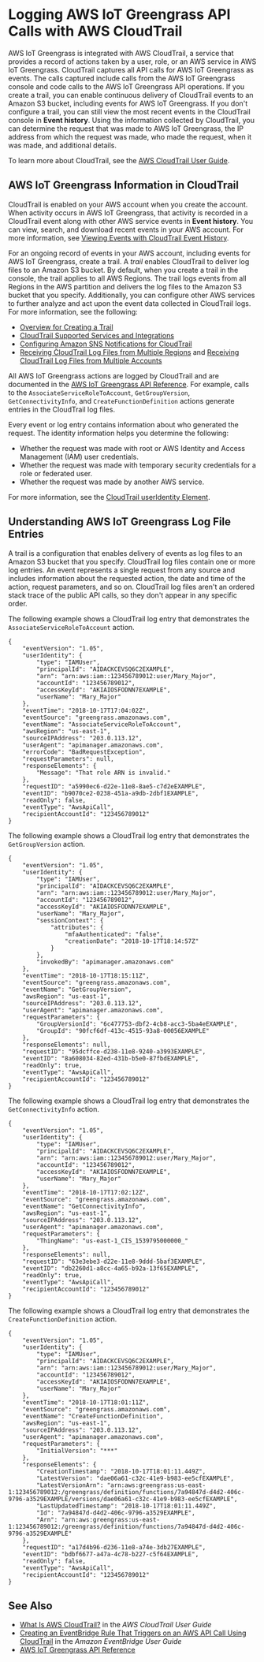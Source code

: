 # Logging AWS IoT Greengrass API Calls with AWS CloudTrail<a name="logging-using-cloudtrail"></a>

AWS IoT Greengrass is integrated with AWS CloudTrail, a service that provides a record of actions taken by a user, role, or an AWS service in AWS IoT Greengrass\. CloudTrail captures all API calls for AWS IoT Greengrass as events\. The calls captured include calls from the AWS IoT Greengrass console and code calls to the AWS IoT Greengrass API operations\. If you create a trail, you can enable continuous delivery of CloudTrail events to an Amazon S3 bucket, including events for AWS IoT Greengrass\. If you don't configure a trail, you can still view the most recent events in the CloudTrail console in **Event history**\. Using the information collected by CloudTrail, you can determine the request that was made to AWS IoT Greengrass, the IP address from which the request was made, who made the request, when it was made, and additional details\. 

To learn more about CloudTrail, see the [AWS CloudTrail User Guide](https://docs.aws.amazon.com/awscloudtrail/latest/userguide/)\.

## AWS IoT Greengrass Information in CloudTrail<a name="greengrass-info-in-cloudtrail"></a>

CloudTrail is enabled on your AWS account when you create the account\. When activity occurs in AWS IoT Greengrass, that activity is recorded in a CloudTrail event along with other AWS service events in **Event history**\. You can view, search, and download recent events in your AWS account\. For more information, see [Viewing Events with CloudTrail Event History](https://docs.aws.amazon.com/awscloudtrail/latest/userguide/view-cloudtrail-events.html)\. 

For an ongoing record of events in your AWS account, including events for AWS IoT Greengrass, create a trail\. A *trail* enables CloudTrail to deliver log files to an Amazon S3 bucket\. By default, when you create a trail in the console, the trail applies to all AWS Regions\. The trail logs events from all Regions in the AWS partition and delivers the log files to the Amazon S3 bucket that you specify\. Additionally, you can configure other AWS services to further analyze and act upon the event data collected in CloudTrail logs\. For more information, see the following: 
+ [Overview for Creating a Trail](https://docs.aws.amazon.com/awscloudtrail/latest/userguide/cloudtrail-create-and-update-a-trail.html)
+ [CloudTrail Supported Services and Integrations](https://docs.aws.amazon.com/awscloudtrail/latest/userguide/cloudtrail-aws-service-specific-topics.html#cloudtrail-aws-service-specific-topics-integrations)
+ [Configuring Amazon SNS Notifications for CloudTrail](https://docs.aws.amazon.com/awscloudtrail/latest/userguide/getting_notifications_top_level.html)
+ [Receiving CloudTrail Log Files from Multiple Regions](https://docs.aws.amazon.com/awscloudtrail/latest/userguide/receive-cloudtrail-log-files-from-multiple-regions.html) and [Receiving CloudTrail Log Files from Multiple Accounts](https://docs.aws.amazon.com/awscloudtrail/latest/userguide/cloudtrail-receive-logs-from-multiple-accounts.html)

All AWS IoT Greengrass actions are logged by CloudTrail and are documented in the [AWS IoT Greengrass API Reference](https://docs.aws.amazon.com/greengrass/latest/apireference/api-actions.html)\. For example, calls to the `AssociateServiceRoleToAccount`, `GetGroupVersion`, `GetConnectivityInfo`, and `CreateFunctionDefinition` actions generate entries in the CloudTrail log files\.

Every event or log entry contains information about who generated the request\. The identity information helps you determine the following: 
+ Whether the request was made with root or AWS Identity and Access Management \(IAM\) user credentials\.
+ Whether the request was made with temporary security credentials for a role or federated user\.
+ Whether the request was made by another AWS service\.

For more information, see the [CloudTrail userIdentity Element](https://docs.aws.amazon.com/awscloudtrail/latest/userguide/cloudtrail-event-reference-user-identity.html)\.

## Understanding AWS IoT Greengrass Log File Entries<a name="understanding-greengrass-entries"></a>

A trail is a configuration that enables delivery of events as log files to an Amazon S3 bucket that you specify\. CloudTrail log files contain one or more log entries\. An event represents a single request from any source and includes information about the requested action, the date and time of the action, request parameters, and so on\. CloudTrail log files aren't an ordered stack trace of the public API calls, so they don't appear in any specific order\. 

The following example shows a CloudTrail log entry that demonstrates the `AssociateServiceRoleToAccount` action\.

```
{
    "eventVersion": "1.05",
    "userIdentity": {
        "type": "IAMUser",
        "principalId": "AIDACKCEVSQ6C2EXAMPLE",
        "arn": "arn:aws:iam::123456789012:user/Mary_Major",
        "accountId": "123456789012",
        "accessKeyId": "AKIAIOSFODNN7EXAMPLE",
        "userName": "Mary_Major"
    },
    "eventTime": "2018-10-17T17:04:02Z",
    "eventSource": "greengrass.amazonaws.com",
    "eventName": "AssociateServiceRoleToAccount",
    "awsRegion": "us-east-1",
    "sourceIPAddress": "203.0.113.12",
    "userAgent": "apimanager.amazonaws.com",
    "errorCode": "BadRequestException",
    "requestParameters": null,
    "responseElements": {
        "Message": "That role ARN is invalid."
    },
    "requestID": "a5990ec6-d22e-11e8-8ae5-c7d2eEXAMPLE",
    "eventID": "b9070ce2-0238-451a-a9db-2dbf1EXAMPLE",
    "readOnly": false,
    "eventType": "AwsApiCall",
    "recipientAccountId": "123456789012"
}
```

The following example shows a CloudTrail log entry that demonstrates the `GetGroupVersion` action\.

```
{
    "eventVersion": "1.05",
    "userIdentity": {
        "type": "IAMUser",
        "principalId": "AIDACKCEVSQ6C2EXAMPLE",
        "arn": "arn:aws:iam::123456789012:user/Mary_Major",
        "accountId": "123456789012",
        "accessKeyId": "AKIAIOSFODNN7EXAMPLE",
        "userName": "Mary_Major",
        "sessionContext": {
            "attributes": {
                "mfaAuthenticated": "false",
                "creationDate": "2018-10-17T18:14:57Z"
            }
        },
        "invokedBy": "apimanager.amazonaws.com"
    },
    "eventTime": "2018-10-17T18:15:11Z",
    "eventSource": "greengrass.amazonaws.com",
    "eventName": "GetGroupVersion",
    "awsRegion": "us-east-1",
    "sourceIPAddress": "203.0.113.12",
    "userAgent": "apimanager.amazonaws.com",
    "requestParameters": {
        "GroupVersionId": "6c477753-dbf2-4cb8-acc3-5ba4eEXAMPLE",
        "GroupId": "90fcf6df-413c-4515-93a8-00056EXAMPLE"
    },
    "responseElements": null,
    "requestID": "95dcffce-d238-11e8-9240-a3993EXAMPLE",
    "eventID": "8a608034-82ed-431b-b5e0-87fbdEXAMPLE",
    "readOnly": true,
    "eventType": "AwsApiCall",
    "recipientAccountId": "123456789012"
}
```

The following example shows a CloudTrail log entry that demonstrates the `GetConnectivityInfo` action\.

```
{
    "eventVersion": "1.05",
    "userIdentity": {
        "type": "IAMUser",
        "principalId": "AIDACKCEVSQ6C2EXAMPLE",
        "arn": "arn:aws:iam::123456789012:user/Mary_Major",
        "accountId": "123456789012",
        "accessKeyId": "AKIAIOSFODNN7EXAMPLE",
        "userName": "Mary_Major"
    },
    "eventTime": "2018-10-17T17:02:12Z",
    "eventSource": "greengrass.amazonaws.com",
    "eventName": "GetConnectivityInfo",
    "awsRegion": "us-east-1",
    "sourceIPAddress": "203.0.113.12",
    "userAgent": "apimanager.amazonaws.com",
    "requestParameters": {
        "ThingName": "us-east-1_CIS_1539795000000_"
    },
    "responseElements": null,
    "requestID": "63e3ebe3-d22e-11e8-9ddd-5baf3EXAMPLE",
    "eventID": "db2260d1-a8cc-4a65-b92a-13f65EXAMPLE",
    "readOnly": true,
    "eventType": "AwsApiCall",
    "recipientAccountId": "123456789012"
}
```

The following example shows a CloudTrail log entry that demonstrates the `CreateFunctionDefinition` action\.

```
{
    "eventVersion": "1.05",
    "userIdentity": {
        "type": "IAMUser",
        "principalId": "AIDACKCEVSQ6C2EXAMPLE",
        "arn": "arn:aws:iam::123456789012:user/Mary_Major",
        "accountId": "123456789012",
        "accessKeyId": "AKIAIOSFODNN7EXAMPLE",
        "userName": "Mary_Major"
    },
    "eventTime": "2018-10-17T18:01:11Z",
    "eventSource": "greengrass.amazonaws.com",
    "eventName": "CreateFunctionDefinition",
    "awsRegion": "us-east-1",
    "sourceIPAddress": "203.0.113.12",
    "userAgent": "apimanager.amazonaws.com",
    "requestParameters": {
        "InitialVersion": "***"
    },
    "responseElements": {
        "CreationTimestamp": "2018-10-17T18:01:11.449Z",
        "LatestVersion": "dae06a61-c32c-41e9-b983-ee5cfEXAMPLE",
        "LatestVersionArn": "arn:aws:greengrass:us-east-1:123456789012:/greengrass/definition/functions/7a94847d-d4d2-406c-9796-a3529EXAMPLE/versions/dae06a61-c32c-41e9-b983-ee5cfEXAMPLE",
        "LastUpdatedTimestamp": "2018-10-17T18:01:11.449Z",
        "Id": "7a94847d-d4d2-406c-9796-a3529EXAMPLE",
        "Arn": "arn:aws:greengrass:us-east-1:123456789012:/greengrass/definition/functions/7a94847d-d4d2-406c-9796-a3529EXAMPLE"
    },
    "requestID": "a17d4b96-d236-11e8-a74e-3db27EXAMPLE",
    "eventID": "bdbf6677-a47a-4c78-b227-c5f64EXAMPLE",
    "readOnly": false,
    "eventType": "AwsApiCall",
    "recipientAccountId": "123456789012"
}
```

## See Also<a name="cloudtrail-see-also"></a>
+ [What Is AWS CloudTrail?](https://docs.aws.amazon.com/awscloudtrail/latest/userguide/cloudtrail-user-guide.html) in the *AWS CloudTrail User Guide*
+ [ Creating an EventBridge Rule That Triggers on an AWS API Call Using CloudTrail](https://docs.aws.amazon.com/eventbridge/latest/userguide/create-eventbridge-cloudtrail-rule.html) in the *Amazon EventBridge User Guide*
+ [AWS IoT Greengrass API Reference](https://docs.aws.amazon.com/greengrass/latest/apireference/api-actions.html)